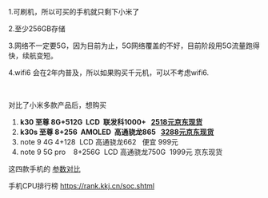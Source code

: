 <p>1.可刷机，所以可买的手机就只剩下小米了</p><p>2.至少256GB存储</p><p>3.网络不一定要5G，因为目前为止，5G网络覆盖的不好，目前阶段用5G流量跑得快，续航变短。</p><p>4.wifi6 会在2年内普及，所以如果购买千元机，可以不考虑wifi6.</p><p><br></p><p>对比了小米多款产品后，想购买</p><ol><li><strong> k30 至尊 8G+512G&nbsp; LCD&nbsp; 联发科1000+&nbsp;&nbsp; <a href="https://item.jd.com/10020283529926.html#none" target="_blank">2518元京东现货</a></strong></li><li><strong> k30s 至尊 8+256&nbsp; AMOLED&nbsp; 高通骁龙865&nbsp;&nbsp; <a href="https://item.jd.com/10023846584549.html#crumb-wrap" target="_blank">3288元京东现货</a></strong></li><li>note 9 4G 4+128&nbsp; LCD 高通骁龙662&nbsp;&nbsp; 便宜 999元 </li><li>note 9 5G pro&nbsp;&nbsp;&nbsp; 8+256G&nbsp; LCD 高通骁龙750G&nbsp; 1999元 京东现货</li></ol><p>这四款手机的 <a href="https://product.pconline.com.cn/mobile/pk/param/1314767_1296367_1223851_1329307.html" target="_blank">参数对比</a></p><p>手机CPU排行榜 <a title="https://rank.kkj.cn/soc.shtml" href="https://rank.kkj.cn/soc.shtml">https://rank.kkj.cn/soc.shtml</a></p>